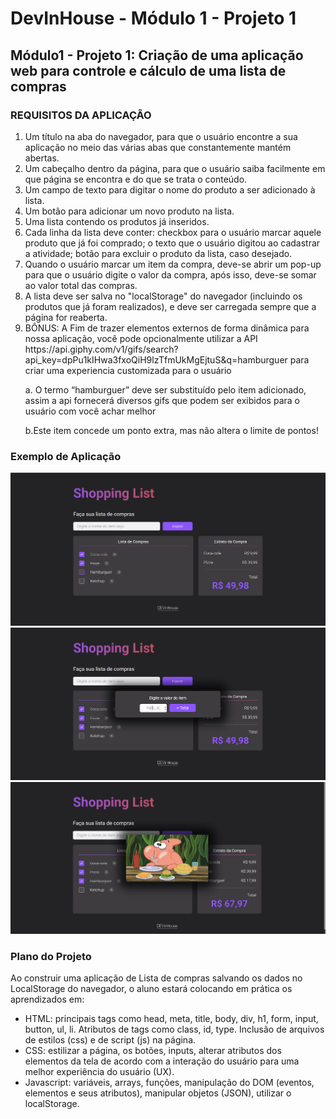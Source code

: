 <h1> DevInHouse - Módulo 1 - Projeto 1</h1>

<h2> Módulo1 - Projeto 1: Criação de uma aplicação web para controle e cálculo de uma lista de compras</h2>

<h3> REQUISITOS DA APLICAÇÃO</h3>

<ol>
  <li>Um título na aba do navegador, para que o usuário encontre a sua aplicação no meio das várias abas que constantemente mantém abertas.</li>
  <li>Um cabeçalho dentro da página, para que o usuário saiba facilmente em que página se encontra e do que se trata o conteúdo.</li>
  <li>Um campo de texto para digitar o nome do produto a ser adicionado à lista.</li>
  <li>Um botão para adicionar um novo produto na lista.</li>
  <li>Uma lista contendo os produtos já inseridos.</li>
  <li>Cada linha da lista deve conter: checkbox para o usuário marcar aquele produto que já foi comprado; o texto que o usuário digitou ao cadastrar a atividade; botão para excluir o produto da lista, caso desejado.</li>
  <li>Quando o usuário marcar um item da compra, deve-se abrir um pop-up para que o usuário digite o valor da compra, após isso, deve-se somar ao valor total das compras.</li>
  <li>A lista deve ser salva no "localStorage" do navegador (incluindo os produtos que já foram realizados), e deve ser carregada sempre que a página for reaberta.</li>
  <li>BÔNUS:  A Fim de trazer elementos externos de forma dinâmica para nossa aplicação, você pode opcionalmente  utilizar a API https://api.giphy.com/v1/gifs/search?api_key=dpPu1kIHwa3fxoQiH9lzTfmUkMgEjtuS&q=hamburguer para criar uma experiencia customizada para o usuário 
    <p> a. O termo “hamburguer” deve ser substituído pelo item  adicionado, assim a api fornecerá diversos gifs que podem ser exibidos para o usuário com você achar melhor</p>
    <p> b.Este item concede um ponto extra, mas não altera o limite de pontos!</p>
  
  </li>
</ol>

<h3> Exemplo de Aplicação </h3>
<img src="images/Screenshot_1.jpg">
<img src="images/Screenshot_2.jpg">
<img src="images/Screenshot_3.jpg">
  


<h3> Plano do Projeto </h3>
<p>Ao construir uma aplicação de Lista de compras salvando os dados no LocalStorage do navegador, o aluno estará colocando em prática os aprendizados em:</p>
<ul><li>HTML: principais tags como head, meta, title, body, div, h1, form, input, button, ul, li. Atributos de tags como class, id, type. Inclusão de arquivos de estilos (css) e de script (js) na página.</li>
    <li>CSS: estilizar a página, os botões, inputs, alterar atributos dos elementos da tela de acordo com a interação do usuário para uma melhor experiência do usuário (UX).</li>
    <li>Javascript: variáveis, arrays, funções, manipulação do DOM (eventos, elementos e seus atributos), manipular objetos (JSON), utilizar o localStorage.</li>
  
</ul>

